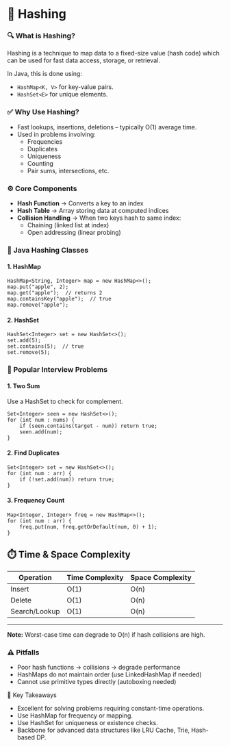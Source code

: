 # 🧠 Hashing

### 🔍 What is Hashing?
Hashing is a technique to map data to a fixed-size value (hash code) which can be used for fast data access, storage, or retrieval.

In Java, this is done using:
- ```HashMap<K, V>``` for key-value pairs.
- ```HashSet<E>``` for unique elements.

### ✅ Why Use Hashing?
- Fast lookups, insertions, deletions – typically O(1) average time.
- Used in problems involving:
    - Frequencies
    - Duplicates
    - Uniqueness
    - Counting
    - Pair sums, intersections, etc.

### ⚙️ Core Components
- **Hash Function** → Converts a key to an index
- **Hash Table** → Array storing data at computed indices
- **Collision Handling** → When two keys hash to same index:
    - Chaining (linked list at index)
    - Open addressing (linear probing)

### 📘 Java Hashing Classes
#### 1. HashMap
```
HashMap<String, Integer> map = new HashMap<>();
map.put("apple", 2);
map.get("apple");  // returns 2
map.containsKey("apple");  // true
map.remove("apple");
```

#### 2. HashSet
```
HashSet<Integer> set = new HashSet<>();
set.add(5);
set.contains(5);  // true
set.remove(5);
```
### 🧠 Popular Interview Problems
#### 1. Two Sum
Use a HashSet to check for complement.
```
Set<Integer> seen = new HashSet<>();
for (int num : nums) {
    if (seen.contains(target - num)) return true;
    seen.add(num);
}
```

#### 2. Find Duplicates
```
Set<Integer> set = new HashSet<>();
for (int num : arr) {
    if (!set.add(num)) return true;
}
```

#### 3. Frequency Count
```
Map<Integer, Integer> freq = new HashMap<>();
for (int num : arr) {
    freq.put(num, freq.getOrDefault(num, 0) + 1);
}
```

⏱️ Time & Space Complexity
---
| Operation      | Time Complexity | Space Complexity |
|----------------|-----------------|------------------|
| Insert         | O(1)            | 	O(n)            |
| Delete         | O(1)            | 	O(n)            |
| Search/Lookup  | O(1)            | 	O(n)            |
---
**Note:** Worst-case time can degrade to O(n) if hash collisions are high.

### ⚠️ Pitfalls
* Poor hash functions → collisions → degrade performance
* HashMaps do not maintain order (use LinkedHashMap if needed)
* Cannot use primitive types directly (autoboxing needed)

🎯 Key Takeaways
- Excellent for solving problems requiring constant-time operations.
- Use HashMap for frequency or mapping.
- Use HashSet for uniqueness or existence checks.
- Backbone for advanced data structures like LRU Cache, Trie, Hash-based DP.